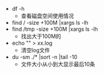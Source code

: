 * df -h
    * 查看磁盘空间使用情况
* find / -size +100M |xargs ls -lh
* find /tmp -size +100M |xargs ls -lh
    * 找出大于100M的
* echo "" > xx.log
    * 清空log文件
* du -sm ./* |sort -n |tail -10
  * 文件大小从小到大显示最后10条
    
